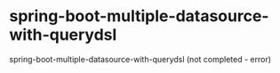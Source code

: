 # spring-boot-multiple-datasource-with-querydsl
spring-boot-multiple-datasource-with-querydsl (not completed - error)


